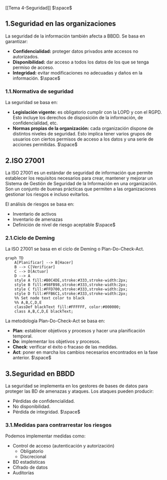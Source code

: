 [[Tema 4-Seguridad]]
$\space$
## 1.Seguridad en las organizaciones
La seguridad de la información también afecta a BBDD. Se basa en garantizar:
+ **Confidencialidad:** proteger datos privados ante accesos no autorizados.
+ **Disponibilidad:** dar acceso a todos los datos de los que se tenga permiso de acceso.
+ **Integridad:** evitar modificaciones no adecuadas y daños en la información.
$\space$
### 1.1.Normativa de seguridad
La seguridad se basa en:
+ **Legislación vigente:** es obligatorio cumplir con la LOPD y con el RGPD. Esto incluye los derechos de disposición de la información, de confidencialidad, etc.
+ **Normas propias de la organización:** cada organización dispone de distintos niveles de seguridad. Esto implica tener varios grupos de usuarios con ciertos permisos de acceso a los datos y una serie de acciones permitidas.
$\space$
## 2.ISO 27001
La ISO 27001 es un estándar de seguridad de información que permite establecer los requisitos necesarios para crear, mantener y mejorar un Sistema de Gestión de Seguridad de la Información en una organización. Son un conjunto de buenas prácticas que permiten a las organizaciones gestionar los riesgos e incluso evitarlos.

El análisis de riesgos se basa en:
+ Inventario de activos
+ Inventario de amenazas
+ Definición de nivel de riesgo aceptable
$\space$
### 2.1.Ciclo de Deming
La ISO 27001 se basa en el ciclo de Deming o Plan-Do-Check-Act.

```mermaid
graph TD
    A[Planificar] --> B[Hacer]
    B --> C[Verificar]
    C --> D[Actuar]
    D --> A
    style A fill:#B0C4DE,stroke:#333,stroke-width:2px;
    style B fill:#98FB98,stroke:#333,stroke-width:2px;
    style C fill:#FFD700,stroke:#333,stroke-width:2px;
    style D fill:#FFB6C1,stroke:#333,stroke-width:2px;
    %% Set node text color to black
    %% A,B,C,D,E
    classDef blackText fill:#FFFFFF, color:#000000;
    class A,B,C,D,E blackText;

```

La metodología Plan-Do-Check-Act se basa en:
+ **Plan**: establecer objetivos y procesos y hacer una planificación temporal.
+ **Do**: implementar los objetivos y procesos.
+ **Check**: verificar el éxito o fracaso de las medidas.
+ **Act**: poner en marcha los cambios necesarios encontrados en la fase anterior. 
$\space$
## 3.Seguridad en BBDD
La seguridad se implementa en los gestores de bases de datos para proteger las BD de amenazas y ataques. Los ataques pueden producir:
+ Pérdidas de confidencialidad.
+ No disponibilidad.
+ Pérdida de integridad.
$\space$
### 3.1.Medidas para contrarrestar los riesgos
Podemos implementar medidas como:
+ Control de acceso (autenticación y autorización)
	+ Obligatorio
	+ Discrecional
+ BD estadísticas
+ Cifrado de datos
+ Auditorías